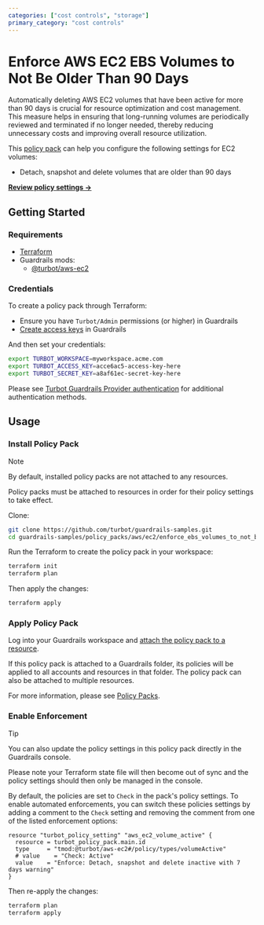 ```yaml
---
categories: ["cost controls", "storage"]
primary_category: "cost controls"
---
```


# Enforce AWS EC2 EBS Volumes to Not Be Older Than 90 Days

Automatically deleting AWS EC2 volumes that have been active for more than 90 days is crucial for resource optimization and cost management. This measure helps in ensuring that long-running volumes are periodically reviewed and terminated if no longer needed, thereby reducing unnecessary costs and improving overall resource utilization.

This [policy pack](https://turbot.com/guardrails/docs/concepts/resources/policy-packs) can help you configure the following settings for EC2 volumes:

- Detach, snapshot and delete volumes that are older than 90 days

**[Review policy settings →](https://hub-guardrails-turbot-com-git-development-turbot.vercel.app/policy-packs/aws_ec2_enforce_ebs_volumes_to_not_be_older_than_90_days/settings)**

## Getting Started

### Requirements

- [Terraform](https://developer.hashicorp.com/terraform/install)
- Guardrails mods:
  - [@turbot/aws-ec2](https://hub-guardrails-turbot-com-git-development-turbot.vercel.app/mods/aws/mods/aws-ec2)

### Credentials

To create a policy pack through Terraform:

- Ensure you have `Turbot/Admin` permissions (or higher) in Guardrails
- [Create access keys](https://turbot.com/guardrails/docs/guides/iam/access-keys#generate-a-new-guardrails-api-access-key) in Guardrails

And then set your credentials:

```sh
export TURBOT_WORKSPACE=myworkspace.acme.com
export TURBOT_ACCESS_KEY=acce6ac5-access-key-here
export TURBOT_SECRET_KEY=a8af61ec-secret-key-here
```

Please see [Turbot Guardrails Provider authentication](https://registry.terraform.io/providers/turbot/turbot/latest/docs#authentication) for additional authentication methods.

## Usage

### Install Policy Pack

> [!NOTE]
> By default, installed policy packs are not attached to any resources.
>
> Policy packs must be attached to resources in order for their policy settings to take effect.

Clone:

```sh
git clone https://github.com/turbot/guardrails-samples.git
cd guardrails-samples/policy_packs/aws/ec2/enforce_ebs_volumes_to_not_be_older_than_90_days
```

Run the Terraform to create the policy pack in your workspace:

```sh
terraform init
terraform plan
```

Then apply the changes:

```sh
terraform apply
```

### Apply Policy Pack

Log into your Guardrails workspace and [attach the policy pack to a resource](https://turbot.com/guardrails/docs/guides/policy-packs#attach-a-policy-pack-to-a-resource).

If this policy pack is attached to a Guardrails folder, its policies will be applied to all accounts and resources in that folder. The policy pack can also be attached to multiple resources.

For more information, please see [Policy Packs](https://turbot.com/guardrails/docs/concepts/resources/policy-packs).

### Enable Enforcement

> [!TIP]
> You can also update the policy settings in this policy pack directly in the Guardrails console.
>
> Please note your Terraform state file will then become out of sync and the policy settings should then only be managed in the console.

By default, the policies are set to `Check` in the pack's policy settings. To enable automated enforcements, you can switch these policies settings by adding a comment to the `Check` setting and removing the comment from one of the listed enforcement options:

```hcl
resource "turbot_policy_setting" "aws_ec2_volume_active" {
  resource = turbot_policy_pack.main.id
  type     = "tmod:@turbot/aws-ec2#/policy/types/volumeActive"
  # value    = "Check: Active"
  value    = "Enforce: Detach, snapshot and delete inactive with 7 days warning"
}
```

Then re-apply the changes:

```sh
terraform plan
terraform apply
```
